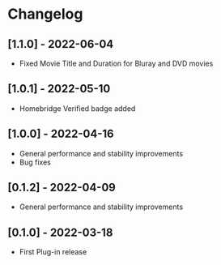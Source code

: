 # Changelog
## [1.1.0] - 2022-06-04
- Fixed Movie Title and Duration for Bluray and DVD movies
## [1.0.1] - 2022-05-10
- Homebridge Verified badge added
## [1.0.0] - 2022-04-16
- General performance and stability improvements
- Bug fixes
## [0.1.2] - 2022-04-09
- General performance and stability improvements
## [0.1.0] - 2022-03-18
- First Plug-in release
